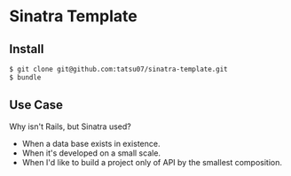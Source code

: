 # Sinatra Template

## Install

```bash
$ git clone git@github.com:tatsu07/sinatra-template.git
$ bundle
```

## Use Case
Why isn't Rails, but Sinatra used?
- When a data base exists in existence.
- When it's developed on a small scale.
-  When I'd like to build a project only of API by the smallest composition.
